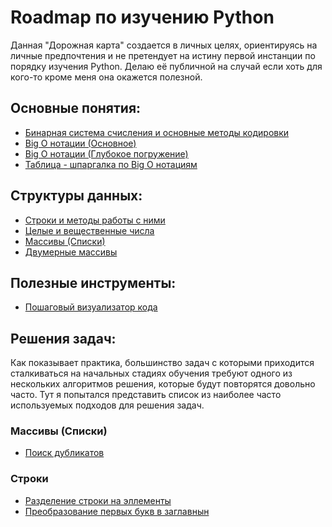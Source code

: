 # Roadmap по изучению Python
Данная "Дорожная карта" создается в личных целях, ориентируясь на личные предпочтения и не претендует на истину первой инстанции по порядку изучения Python. Делаю её публичной на случай если хоть для кого-то кроме меня она окажется полезной.

## Основные понятия:
- [Бинарная система счисления и основные методы кодировки](https://blog.skillfactory.ru/glossary/dvoichnyy-kod/#:~:text=%D0%9E%D0%BD%20%D1%8F%D0%B2%D0%BB%D1%8F%D0%B5%D1%82%D1%81%D1%8F%20%D0%BE%D1%81%D0%BD%D0%BE%D0%B2%D0%BE%D0%B9%20%D1%86%D0%B8%D1%84%D1%80%D0%BE%D0%B2%D1%8B%D1%85%20%D0%B2%D1%8B%D1%87%D0%B8%D1%81%D0%BB%D0%B5%D0%BD%D0%B8%D0%B9,%D0%BA%D0%BE%D1%82%D0%BE%D1%80%D1%8B%D0%BC%D0%B8%20%D1%80%D0%B0%D0%B1%D0%BE%D1%82%D0%B0%D0%B5%D1%82%20%D1%81%D0%BE%D0%B2%D1%80%D0%B5%D0%BC%D0%B5%D0%BD%D0%BD%D0%B0%D1%8F%20%D0%B2%D1%8B%D1%87%D0%B8%D1%81%D0%BB%D0%B8%D1%82%D0%B5%D0%BB%D1%8C%D0%BD%D0%B0%D1%8F%20%D1%82%D0%B5%D1%85%D0%BD%D0%B8%D0%BA%D0%B0.)
- [Big O нотации (Основное)](https://habr.com/ru/articles/444594/)
- [Big O нотации (Глубокое погружение)](https://discrete.gr/complexity/?ru)
- [Таблица - шпаргалка по Big O нотациям](https://www.bigocheatsheet.com/)

## Структуры данных:
- [Строки и методы работы с ними](https://timeweb.com/ru/community/articles/stroki-v-python)
- [Целые и вещественные числа](https://silvertests.ru/GuideView.aspx?id=32162)
- [Массивы (Списки)](https://silvertests.ru/GuideView.aspx?id=32174)
- [Двумерные массивы](https://ejudge.179.ru/tasks/python/2014b1/16-lists3.html)

## Полезные инструменты:
- [Пошаговый визуализатор кода](https://pythontutor.com/visualize.html#mode=edit)

## Решения задач:
Как показывает практика, большинство задач с которыми приходится сталкиваться на начальных стадиях обучения требуют одного из нескольких алгоритмов решения, которые будут повторятся довольно часто. Тут я попытался представить список из наиболее часто используемых подходов для решения задач.

### Массивы (Списки)
- [Поиск дубликатов](https://it-start.online/articles/nahodim-povtorjajushhiesja-jelementy-v-spiske-python)
### Строки
- [Разделение строки на эллементы](https://skillbox.ru/media/code/kak-v-python-razbit-stroku-na-simvoly/)
- [Преобразование первых букв в заглавнын](https://sky.pro/media/preobrazovanie-pervoj-bukvy-kazhdogo-slova-v-stroke-v-zaglavnuyu/)
